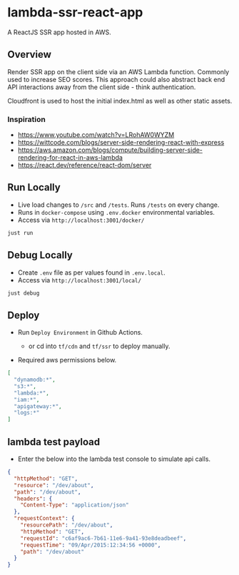 # lambda-ssr-react-app

A ReactJS SSR app hosted in AWS.

## Overview

Render SSR app on the client side via an AWS Lambda function. Commonly used to increase SEO scores. This approach could also abstract back end API interactions away from the client side - think authentication.

Cloudfront is used to host the initial index.html as well as other static assets.

### Inspiration

- https://www.youtube.com/watch?v=LRohAW0WYZM
- https://wittcode.com/blogs/server-side-rendering-react-with-express
- https://aws.amazon.com/blogs/compute/building-server-side-rendering-for-react-in-aws-lambda
- https://react.dev/reference/react-dom/server

## Run Locally

- Live load changes to `/src` and `/tests`. Runs `/tests` on every change.
- Runs in `docker-compose` using `.env.docker` environmental variables.
- Access via `http://localhost:3001/docker/`

```sh
just run
```

## Debug Locally

- Create `.env` file as per values found in `.env.local`.
- Access via `http://localhost:3001/local/`

```sh
just debug
```

## Deploy

- Run `Deploy Environment` in Github Actions.
  - or cd into `tf/cdn` and `tf/ssr` to deploy manually.

- Required aws permissions below.

```json
[
  "dynamodb:*", 
  "s3:*", 
  "lambda:*", 
  "iam:*",
  "apigateway:*",
  "logs:*"
]
```

## lambda test payload

- Enter the below into the lambda test console to simulate api calls.

```json
{
  "httpMethod": "GET",
  "resource": "/dev/about",
  "path": "/dev/about",
  "headers": {
    "Content-Type": "application/json"
  },
  "requestContext": {
    "resourcePath": "/dev/about",
    "httpMethod": "GET",
    "requestId": "c6af9ac6-7b61-11e6-9a41-93e8deadbeef",
    "requestTime": "09/Apr/2015:12:34:56 +0000",
    "path": "/dev/about"
  }
}
```